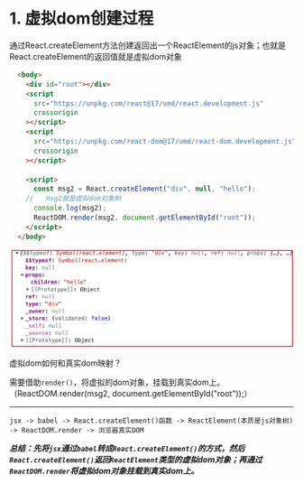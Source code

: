 # 1. 虚拟dom创建过程

通过React.createElement方法创建返回出一个ReactElement的js对象；也就是React.createElement的返回值就是虚拟dom对象

```html
  <body>
    <div id="root"></div>
    <script
      src="https://unpkg.com/react@17/umd/react.development.js"
      crossorigin
    ></script>
    <script
      src="https://unpkg.com/react-dom@17/umd/react-dom.development.js"
      crossorigin
    ></script>

    <script>
      const msg2 = React.createElement("div", null, "hello");
    //   msg2就是虚拟dom对象树
      console.log(msg2);
      ReactDOM.render(msg2, document.getElementById("root"));
    </script>
  </body>
```

![](./image/简单虚拟dom对象.png)

虚拟dom如何和真实dom映射？

需要借助`render()`，将虚拟的dom对象，挂载到真实dom上。（ReactDOM.render(msg2, document.getElementById("root"));）

---

`jsx -> babel -> React.createElement()函数 -> ReactElement(本质是js对象树) -> ReactDOM.render -> 浏览器真实DOM`


***总结：先将`jsx`通过`babel`转成`React.createElement()`的方式，然后`React.createElement()`返回`ReactElement`类型的虚拟dom对象；再通过`ReactDOM.render`将虚拟dom对象挂载到真实dom上。***


